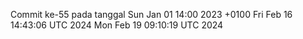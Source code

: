 Commit ke-55 pada tanggal Sun Jan 01 14:00 2023 +0100
Fri Feb 16 14:43:06 UTC 2024
Mon Feb 19 09:10:19 UTC 2024
